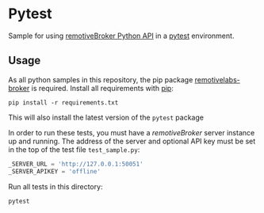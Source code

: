 # Pytest
Sample for using [remotiveBroker Python API](https://github.com/remotivelabs/remotivelabs-apis) in a [pytest](https://docs.pytest.org/) environment.

## Usage
As all python samples in this repository, the pip package [remotivelabs-broker](https://pypi.org/project/remotivelabs-broker/) is required. Install all requirements with [pip](https://pypi.org/):

    pip install -r requirements.txt

This will also install the latest version of the `pytest` package

In order to run these tests, you must have a _remotiveBroker_ server instance up and running.
The address of the server and optional API key must be set in the top of the test file `test_sample.py`:

```python
_SERVER_URL = 'http://127.0.0.1:50051'
_SERVER_APIKEY = 'offline'
```

Run all tests in this directory:

    pytest
